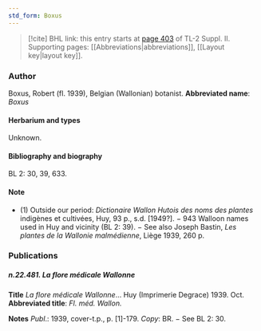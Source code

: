 ```yaml
---
std_form: Boxus
---
```


> [!cite] BHL link: this entry starts at [page 403](https://www.biodiversitylibrary.org/page/33265600) of TL-2 Suppl. II.
> Supporting pages: [[Abbreviations|abbreviations]], [[Layout key|layout key]].

### Author

Boxus, Robert (fl. 1939), Belgian (Wallonian) botanist. 
**Abbreviated name**: *Boxus*

#### Herbarium and types

Unknown.

#### Bibliography and biography

BL 2: 30, 39, 633.

#### Note

- (1) Outside our period: *Dictionaire Wallon Hutois des noms des plantes* indigènes et cultivées, Huy, 93 p., s.d. \[1949?\]. − 943 Walloon names used in Huy and vicinity (BL 2: 39). − See also Joseph Bastin, *Les plantes de la Wallonie malmédienne*, Liège 1939, 260 p.

### Publications

##### n.22.481. La flore médicale Wallonne

**Title**
*La flore médicale Wallonne*... Huy (Imprimerie Degrace) 1939. Oct.
**Abbreviated title**: *Fl. méd. Wallon.*

**Notes**
*Publ*.: 1939, cover-t.p., p. \[1\]-179. *Copy*: BR. − See BL 2: 30.

